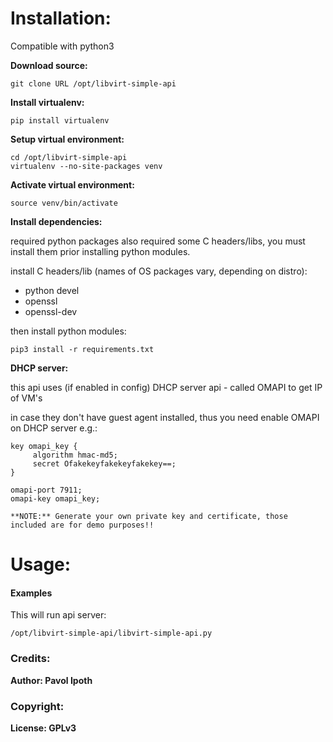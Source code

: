 Installation:
=========

  Compatible with python3

  **Download source:**

    git clone URL /opt/libvirt-simple-api

  **Install virtualenv:**

    pip install virtualenv

  **Setup virtual environment:**

    cd /opt/libvirt-simple-api
    virtualenv --no-site-packages venv

  **Activate virtual environment:**

    source venv/bin/activate

  **Install dependencies:**

  required python packages also required some C headers/libs, you must install them prior installing python modules.

  install C headers/lib (names of OS packages vary, depending on distro):

  * python devel
  * openssl
  * openssl-dev


  then install python modules:

    pip3 install -r requirements.txt


  **DHCP server:**

  this api uses (if enabled in config) DHCP server api - called OMAPI to get IP of VM's

  in case they don't have guest agent installed, thus you need enable OMAPI on DHCP server e.g.:

    key omapi_key {
         algorithm hmac-md5;
         secret Ofakekeyfakekeyfakekey==;
    }

    omapi-port 7911;
    omapi-key omapi_key;

    **NOTE:** Generate your own private key and certificate, those included are for demo purposes!!

Usage:
=========

#### Examples

  This will run api server:

    /opt/libvirt-simple-api/libvirt-simple-api.py

### Credits:

  __Author: Pavol Ipoth__

### Copyright:

  __License: GPLv3__
